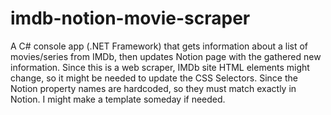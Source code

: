 # imdb-notion-movie-scraper
A C# console app (.NET Framework) that gets information about a list of movies/series from IMDb, then updates Notion page with the gathered new information.
Since this is a web scraper, IMDb site HTML elements might change, so it might be needed to update the CSS Selectors.
Since the Notion property names are hardcoded, so they must match exactly in Notion. I might make a template someday if needed.
